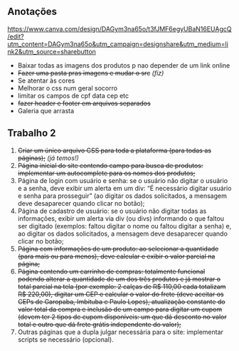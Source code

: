 ## Anotações

https://www.canva.com/design/DAGym3na65o/t3fJMF6egyUBaN16EUAgcQ/edit?utm_content=DAGym3na65o&utm_campaign=designshare&utm_medium=link2&utm_source=sharebutton

- Baixar todas as imagens dos produtos p nao depender de um link online
- ~~Fazer uma pasta pras imagens e mudar o src~~ *(fiz)*
- Se atentar às cores
- Melhorar o css num geral socorro
- limitar os campos de cpf data cep etc
- ~~fazer header e footer em arquivos separados~~
- Galeria que arrasta

## Trabalho 2

1. ~~Criar um único arquivo CSS para toda a plataforma (para todas as páginas);~~ *(já temos!)*
2. ~~Página inicial do site contendo campo para busca de produtos: implementar um
autocomplete para os nomes dos produtos;~~
3. Página de login com usuário e senha: se o usuário não digitar o usuário e a senha,
deve exibir um alerta em um div: “É necessário digitar usuário e senha para
prosseguir” (ao digitar os dados solicitados, a mensagem deve desaparecer
quando clicar no botão);
4. Página de cadastro de usuário: se o usuário não digitar todas as informações,
exibir um alerta via div (ou divs) informando o que faltou ser digitado (exemplos:
faltou digitar o nome ou faltou digitar a senha) e, ao digitar os dados solicitados, a
mensagem deve desaparecer quando clicar no botão;
5. ~~Página com informações de um produto: ao selecionar a quantidade (para mais ou
para menos), deve calcular e exibir o valor parcial na página;~~
6. ~~Página contendo um carrinho de compras: totalmente funcional podendo alterar a
quantidade de um dos três produtos e já mostrar o total parcial na tela (por
exemplo: 2 calças de R$ 110,00 cada totalizam R$ 220,00), digitar um CEP e
calcular o valor do frete (deve aceitar os CEPs de Garopaba, Imbituba e Paulo
Lopes), atualização constante do valor total da compra e inclusão de um campo
para digitar um cupom (devem ter 2 tipos de cupom disponíveis: um que dá
desconto no valor total e outro que dá frete grátis independente do valor);~~
7. Outras páginas que a dupla julgar necessária para o site: implementar scripts se
necessário (opcional).
